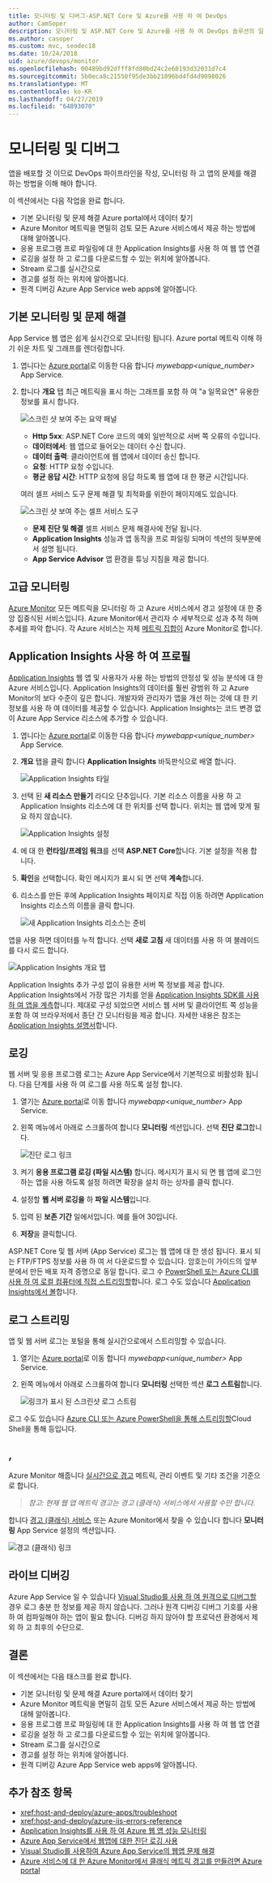 ```yaml
---
title: 모니터링 및 디버그-ASP.NET Core 및 Azure를 사용 하 여 DevOps
author: CamSoper
description: 모니터링 및 ASP.NET Core 및 Azure를 사용 하 여 DevOps 솔루션의 일부로 코드 디버깅
ms.author: casoper
ms.custom: mvc, seodec18
ms.date: 10/24/2018
uid: azure/devops/monitor
ms.openlocfilehash: 00489bd92dfff8fd80bd24c2e60193d32031d7c4
ms.sourcegitcommit: 5b0eca8c21550f95de3bb21096bd4fd4d9098026
ms.translationtype: MT
ms.contentlocale: ko-KR
ms.lasthandoff: 04/27/2019
ms.locfileid: "64893070"
---
```

# <a name="monitor-and-debug"></a>모니터링 및 디버그

앱을 배포할 것 이므로 DevOps 파이프라인을 작성, 모니터링 하 고 앱의 문제를 해결 하는 방법을 이해 해야 합니다.

이 섹션에서는 다음 작업을 완료 합니다.

* 기본 모니터링 및 문제 해결 Azure portal에서 데이터 찾기
* Azure Monitor 메트릭을 면밀히 검토 모든 Azure 서비스에서 제공 하는 방법에 대해 알아봅니다.
* 응용 프로그램 프로 파일링에 대 한 Application Insights를 사용 하 여 웹 앱 연결
* 로깅을 설정 하 고 로그를 다운로드할 수 있는 위치에 알아봅니다.
* Stream 로그를 실시간으로
* 경고를 설정 하는 위치에 알아봅니다.
* 원격 디버깅 Azure App Service web apps에 알아봅니다.

## <a name="basic-monitoring-and-troubleshooting"></a>기본 모니터링 및 문제 해결

App Service 웹 앱은 쉽게 실시간으로 모니터링 됩니다. Azure portal 메트릭 이해 하기 쉬운 차트 및 그래프를 렌더링합니다.

1. 엽니다는 [Azure portal](https://portal.azure.com)로 이동한 다음 합니다 *mywebapp\<unique_number\>*  App Service.

1. 합니다 **개요** 탭 최근 메트릭을 표시 하는 그래프를 포함 하 여 "a 일목요연" 유용한 정보를 표시 합니다.

    ![스크린 샷 보여 주는 요약 패널](./media/monitoring/overview.png)

    * **Http 5xx**: ASP.NET Core 코드의 예외 일반적으로 서버 쪽 오류의 수입니다.
    * **데이터에서**: 웹 앱으로 들어오는 데이터 수신 합니다.
    * **데이터 출력**: 클라이언트에 웹 앱에서 데이터 송신 합니다.
    * **요청**: HTTP 요청 수입니다.
    * **평균 응답 시간**: HTTP 요청에 응답 하도록 웹 앱에 대 한 평균 시간입니다.

    여러 셀프 서비스 도구 문제 해결 및 최적화를 위한이 페이지에도 있습니다.

    ![스크린 샷 보여 주는 셀프 서비스 도구](./media/monitoring/wizards.png)

    * **문제 진단 및 해결** 셀프 서비스 문제 해결사에 전달 됩니다.
    * **Application Insights** 성능과 앱 동작을 프로 파일링 되며이 섹션의 뒷부분에서 설명 됩니다.
    * **App Service Advisor** 앱 환경을 튜닝 지침을 제공 합니다.

## <a name="advanced-monitoring"></a>고급 모니터링

[Azure Monitor](/azure/monitoring-and-diagnostics/) 모든 메트릭을 모니터링 하 고 Azure 서비스에서 경고 설정에 대 한 중앙 집중식된 서비스입니다. Azure Monitor에서 관리자 수 세부적으로 성과 추적 하며 추세를 파악 합니다. 각 Azure 서비스는 자체 [메트릭 집합이](/azure/monitoring-and-diagnostics/monitoring-supported-metrics#microsoftwebsites-excluding-functions) Azure Monitor로 합니다.

## <a name="profile-with-application-insights"></a>Application Insights 사용 하 여 프로필

[Application Insights](/azure/application-insights/app-insights-overview) 웹 앱 및 사용자가 사용 하는 방법의 안정성 및 성능 분석에 대 한 Azure 서비스입니다. Application Insights의 데이터를 훨씬 광범위 하 고 Azure Monitor의 보다 수준이 깊은 합니다. 개발자와 관리자가 앱을 개선 하는 것에 대 한 키 정보를 사용 하 여 데이터를 제공할 수 있습니다. Application Insights는 코드 변경 없이 Azure App Service 리소스에 추가할 수 있습니다.

1. 엽니다는 [Azure portal](https://portal.azure.com)로 이동한 다음 합니다 *mywebapp\<unique_number\>*  App Service.
1. **개요** 탭을 클릭 합니다 **Application Insights** 바둑판식으로 배열 합니다.

    ![Application Insights 타일](./media/monitoring/app-insights.png)

1. 선택 된 **새 리소스 만들기** 라디오 단추입니다. 기본 리소스 이름을 사용 하 고 Application Insights 리소스에 대 한 위치를 선택 합니다. 위치는 웹 앱에 맞게 필요 하지 않습니다.

    ![Application Insights 설정](./media/monitoring/new-app-insights.png)

1. 에 대 한 **런타임/프레임 워크**를 선택 **ASP.NET Core**합니다. 기본 설정을 적용 합니다.
1. **확인**을 선택합니다. 확인 메시지가 표시 되 면 선택 **계속**합니다.
1. 리소스를 만든 후에 Application Insights 페이지로 직접 이동 하려면 Application Insights 리소스의 이름을 클릭 합니다.

    ![새 Application Insights 리소스는 준비](./media/monitoring/new-app-insights-done.png)

앱을 사용 하면 데이터를 누적 합니다. 선택 **새로 고침** 새 데이터를 사용 하 여 블레이드를 다시 로드 합니다.

![Application Insights 개요 탭](./media/monitoring/app-insights-overview.png)

Application Insights 추가 구성 없이 유용한 서버 쪽 정보를 제공 합니다. Application Insights에서 가장 많은 가치를 얻을 [Application Insights SDK를 사용 하 여 앱을 계측](/azure/application-insights/app-insights-asp-net-core)합니다. 제대로 구성 되었으면 서비스 웹 서버 및 클라이언트 쪽 성능을 포함 하 여 브라우저에서 종단 간 모니터링을 제공 합니다. 자세한 내용은 참조는 [Application Insights 설명서](/azure/application-insights/app-insights-overview)합니다.

## <a name="logging"></a>로깅

웹 서버 및 응용 프로그램 로그는 Azure App Service에서 기본적으로 비활성화 됩니다. 다음 단계를 사용 하 여 로그를 사용 하도록 설정 합니다.

1. 열기는 [Azure portal](https://portal.azure.com)로 이동 합니다 *mywebapp\<unique_number\>*  App Service.
1. 왼쪽 메뉴에서 아래로 스크롤하여 합니다 **모니터링** 섹션입니다. 선택 **진단 로그**합니다.

    ![진단 로그 링크](./media/monitoring/logging.png)

1. 켜기 **응용 프로그램 로깅 (파일 시스템)** 합니다. 메시지가 표시 되 면 웹 앱에 로그인 하는 앱을 사용 하도록 설정 하려면 확장을 설치 하는 상자를 클릭 합니다.
1. 설정할 **웹 서버 로깅을** 하 **파일 시스템**입니다.
1. 입력 된 **보존 기간** 일에서입니다. 예를 들어 30입니다.
1. **저장**을 클릭합니다.

ASP.NET Core 및 웹 서버 (App Service) 로그는 웹 앱에 대 한 생성 됩니다. 표시 되는 FTP/FTPS 정보를 사용 하 여 서 다운로드할 수 있습니다. 암호는이 가이드의 앞부분에서 만든 배포 자격 증명으로 동일 합니다. 로그 수 [PowerShell 또는 Azure CLI를 사용 하 여 로컬 컴퓨터에 직접 스트리밍할](/azure/app-service/web-sites-enable-diagnostic-log#download)합니다. 로그 수도 있습니다 [Application Insights에서 볼](/azure/app-service/web-sites-enable-diagnostic-log#how-to-view-logs-in-application-insights)합니다.

## <a name="log-streaming"></a>로그 스트리밍

앱 및 웹 서버 로그는 포털을 통해 실시간으로에서 스트리밍할 수 있습니다.

1. 열기는 [Azure portal](https://portal.azure.com)로 이동 합니다 *mywebapp\<unique_number\>*  App Service.
1. 왼쪽 메뉴에서 아래로 스크롤하여 합니다 **모니터링** 선택한 섹션 **로그 스트림**합니다.

    ![링크가 표시 된 스크린샷 로그 스트림](./media/monitoring/log-stream.png)

로그 수도 있습니다 [Azure CLI 또는 Azure PowerShell을 통해 스트리밍할](/azure/app-service/web-sites-enable-diagnostic-log#streamlogs)Cloud Shell을 통해 등입니다.

## <a name="alerts"></a>,

Azure Monitor 해줍니다 [실시간으로 경고](/azure/monitoring-and-diagnostics/insights-alerts-portal) 메트릭, 관리 이벤트 및 기타 조건을 기준으로 합니다.

> *참고: 현재 웹 앱 메트릭 경고는 경고 (클래식) 서비스에서 사용할 수만 합니다.*

합니다 [경고 (클래식) 서비스](/azure/monitoring-and-diagnostics/monitor-quick-resource-metric-alert-portal) 또는 Azure Monitor에서 찾을 수 있습니다 합니다 **모니터링** App Service 설정의 섹션입니다.

![경고 (클래식) 링크](./media/monitoring/alerts.png)

## <a name="live-debugging"></a>라이브 디버깅

Azure App Service 일 수 있습니다 [Visual Studio를 사용 하 여 원격으로 디버그할](/azure/app-service/web-sites-dotnet-troubleshoot-visual-studio#remotedebug) 경우 로그 충분 한 정보를 제공 하지 않습니다. 그러나 원격 디버깅 디버그 기호를 사용 하 여 컴파일해야 하는 앱이 필요 합니다. 디버깅 하지 않아야 할 프로덕션 환경에서 제외 하 고 최후의 수단으로.

## <a name="conclusion"></a>결론

이 섹션에서는 다음 태스크를 완료 합니다.

* 기본 모니터링 및 문제 해결 Azure portal에서 데이터 찾기
* Azure Monitor 메트릭을 면밀히 검토 모든 Azure 서비스에서 제공 하는 방법에 대해 알아봅니다.
* 응용 프로그램 프로 파일링에 대 한 Application Insights를 사용 하 여 웹 앱 연결
* 로깅을 설정 하 고 로그를 다운로드할 수 있는 위치에 알아봅니다.
* Stream 로그를 실시간으로
* 경고를 설정 하는 위치에 알아봅니다.
* 원격 디버깅 Azure App Service web apps에 알아봅니다.

## <a name="additional-reading"></a>추가 참조 항목

* <xref:host-and-deploy/azure-apps/troubleshoot>
* <xref:host-and-deploy/azure-iis-errors-reference>
* [Application Insights를 사용 하 여 Azure 웹 앱 성능 모니터링](/azure/application-insights/app-insights-azure-web-apps)
* [Azure App Service에서 웹앱에 대한 진단 로깅 사용](/azure/app-service/web-sites-enable-diagnostic-log)
* [Visual Studio를 사용하여 Azure App Service의 웹앱 문제 해결](/azure/app-service/web-sites-dotnet-troubleshoot-visual-studio)
* [Azure 서비스에 대 한 Azure Monitor에서 클래식 메트릭 경고를 만들려면 Azure portal](/azure/monitoring-and-diagnostics/insights-alerts-portal)
